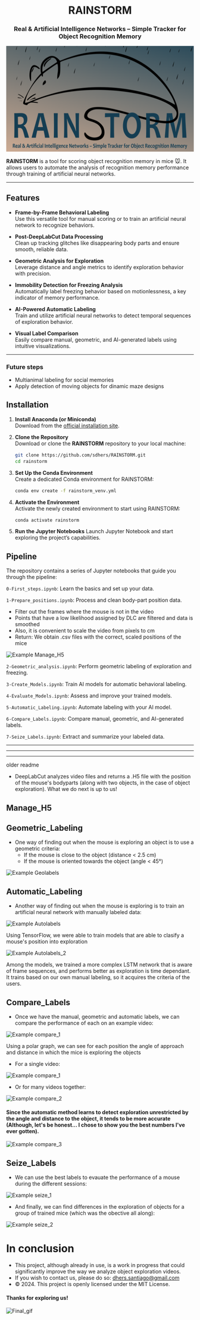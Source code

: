<div align="center">
  
# **RAINSTORM**
### Real & Artificial Intelligence Networks – Simple Tracker for Object Recognition Memory

![RAINSTORM Logo](https://github.com/sdhers/RAINSTORM/blob/main/docs/images/logo.png)

</div>

**RAINSTORM** is a tool for scoring object recognition memory in mice 🐭. It allows users to automate the analysis of recognition memory performance through training of artificial neural networks.

---

## **Features**  

- **Frame-by-Frame Behavioral Labeling**  
   Use this versatile tool for manual scoring or to train an artificial neural network to recognize behaviors.  

- **Post-DeepLabCut Data Processing**  
   Clean up tracking glitches like disappearing body parts and ensure smooth, reliable data.  

- **Geometric Analysis for Exploration**  
   Leverage distance and angle metrics to identify exploration behavior with precision.  

- **Immobility Detection for Freezing Analysis**  
   Automatically label freezing behavior based on motionlessness, a key indicator of memory performance.  

- **AI-Powered Automatic Labeling**  
   Train and utilize artificial neural networks to detect temporal sequences of exploration behavior.  

- **Visual Label Comparison**  
   Easily compare manual, geometric, and AI-generated labels using intuitive visualizations.  

---

### Future steps

- Multianimal labeling for social memories
- Apply detection of moving objects for dinamic maze designs

## **Installation**  

1. **Install Anaconda (or Miniconda)**  
   Download from the [official installation site](https://docs.anaconda.com/miniconda/install/).  

2. **Clone the Repository**  
   Download or clone the **RAINSTORM** repository to your local machine:  
   ```bash
   git clone https://github.com/sdhers/RAINSTORM.git
   cd rainstorm

3. **Set Up the Conda Environment**  
   Create a dedicated Conda environment for RAINSTORM:  
   ```bash
   conda env create -f rainstorm_venv.yml

4. **Activate the Environment**  
   Activate the newly created environment to start using RAINSTORM:
   ```bash
   conda activate rainstorm
5. **Run the Jupyter Notebooks**
  Launch Jupyter Notebook and start exploring the project’s capabilities.

## **Pipeline**
The repository contains a series of Jupyter notebooks that guide you through the pipeline:

```0-First_steps.ipynb```: Learn the basics and set up your data.

```1-Prepare_positions.ipynb```: Process and clean body-part position data.
- Filter out the frames where the mouse is not in the video
- Points that have a low likelihood assigned by DLC are filtered and data is smoothed
- Also, it is convenient to scale the video from pixels to cm
- Return: We obtain .csv files with the correct, scaled positions of the mice

![Example Manage_H5](https://github.com/sdhers/RAINSTORM/blob/main/docs/images/1-Manage_H5.png)

```2-Geometric_analysis.ipynb```: Perform geometric labeling of exploration and freezing.

```3-Create_Models.ipynb```: Train AI models for automatic behavioral labeling.

```4-Evaluate_Models.ipynb```: Assess and improve your trained models.

```5-Automatic_Labeling.ipynb```: Automate labeling with your AI model.

```6-Compare_Labels.ipynb```: Compare manual, geometric, and AI-generated labels.

```7-Seize_Labels.ipynb```: Extract and summarize your labeled data.

---
---
---
older readme

- DeepLabCut analyzes video files and returns a .H5 file with the position of the mouse's bodyparts (along with two objects, in the case of object exploration). What we do next is up to us!

## Manage_H5



## Geometric_Labeling

- One way of finding out when the mouse is exploring an object is to use a geometric criteria:
  - If the mouse is close to the object (distance < 2.5 cm)
  - If the mouse is oriented towards the object (angle < 45°)

![Example Geolabels](https://github.com/sdhers/RAINSTORM/blob/main/docs/images/2-Geometric_Labeling.png)

## Automatic_Labeling

- Another way of finding out when the mouse is exploring is to train an artificial neural network with manually labeled data:

![Example Autolabels](https://github.com/sdhers/RAINSTORM/blob/main/docs/images/3a-Create_Models.png)

Using TensorFlow, we were able to train models that are able to clasify a mouse's position into exploration

![Example Autolabels_2](https://github.com/sdhers/RAINSTORM/blob/main/docs/images/3a-Create_Models_simple.png)

Among the models, we trained a more complex LSTM network that is aware of frame sequences, and performs better as exploration is time dependant.
It trains based on our own manual labeling, so it acquires the criteria of the users.

## Compare_Labels

- Once we have the manual, geometric and automatic labels, we can compare the performance of each on an example video:

![Example compare_1](https://github.com/sdhers/RAINSTORM/blob/main/docs/images/4-Compare_Labels_line.png)

Using a polar graph, we can see for each position the angle of approach and distance in which the mice is exploring the objects
- For a single video:

![Example compare_1](https://github.com/sdhers/RAINSTORM/blob/main/docs/images/4-Compare_Labels_polar.png)

- Or for many videos together:

![Example compare_2](https://github.com/sdhers/RAINSTORM/blob/main/docs/images/4-Compare_Labels_polar_all.png)

#### Since the automatic method learns to detect exploration unrestricted by the angle and distance to the object, it tends to be more accurate (Although, let's be honest... I chose to show you the best numbers I've ever gotten).

![Example compare_3](https://github.com/sdhers/RAINSTORM/blob/main/docs/images/4-Compare_Labels_result.png)

## Seize_Labels

- We can use the best labels to evauate the performance of a mouse during the different sessions:

![Example seize_1](https://github.com/sdhers/RAINSTORM/blob/main/docs/images/5-Seize_Labels_example.png)

- And finally, we can find differences in the exploration of objects for a group of trained mice (which was the obective all along):

![Example seize_2](https://github.com/sdhers/RAINSTORM/blob/main/docs/images/5-Seize_Labels_experiment.png)

# In conclusion
- This project, although already in use, is a work in progress that could significantly improve the way we analyze object exploration videos.
- If you wish to contact us, please do so: dhers.santiago@gmail.com
- © 2024. This project is openly licensed under the MIT License.

#### Thanks for exploring us!

![Final_gif](https://github.com/sdhers/RAINSTORM/blob/main/docs/images/mouse_exploring.gif)
